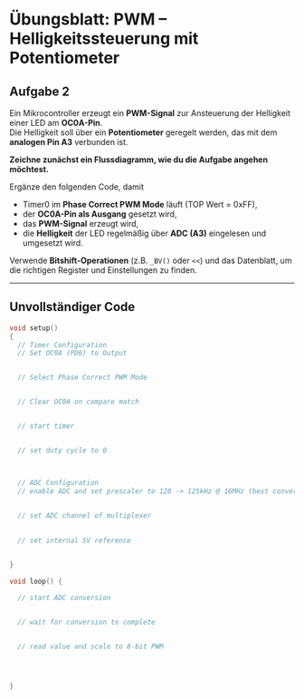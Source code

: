 # Übungsblatt: PWM – Helligkeitssteuerung mit Potentiometer

## Aufgabe 2

Ein Mikrocontroller erzeugt ein **PWM-Signal** zur Ansteuerung der Helligkeit einer LED am **OC0A-Pin**.  
Die Helligkeit soll über ein **Potentiometer** geregelt werden, das mit dem **analogen Pin A3** verbunden ist.

**Zeichne zunächst ein Flussdiagramm, wie du die Aufgabe angehen möchtest.**


Ergänze den folgenden Code, damit

- Timer0 im **Phase Correct PWM Mode** läuft (TOP Wert = 0xFF),
- der **OC0A-Pin als Ausgang** gesetzt wird,
- das **PWM-Signal** erzeugt wird,
- die **Helligkeit** der LED regelmäßig über **ADC (A3)** eingelesen und umgesetzt wird.

Verwende **Bitshift-Operationen** (z.B. `_BV()` oder `<<`) und das Datenblatt, um die richtigen Register und Einstellungen zu finden.

---

## Unvollständiger Code

```cpp
void setup()
{
  // Timer Configuration
  // Set OC0A (PD6) to Output


  // Select Phase Correct PWM Mode


  // Clear OC0A on compare match


  // start timer


  // set duty cycle to 0



  // ADC Configuration
  // enable ADC and set prescaler to 128 -> 125kHz @ 16MHz (best conversion rate is between 50 - 200kHz)

  
  // set ADC channel of multiplexer

  
  // set internal 5V reference


}

void loop() {

  // start ADC conversion


  // wait for conversion to complete


  // read value and scale to 8-bit PWM




}
